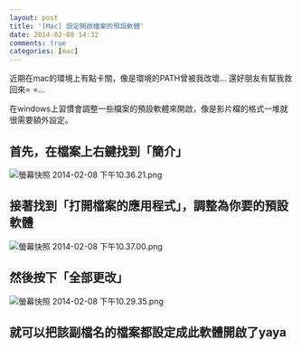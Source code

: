 ```yaml
---
layout: post
title: '[Mac] 設定開啟檔案的預設軟體'
date: 2014-02-08 14:32
comments: true
categories: [mac]
---
```

近期在mac的環境上有點卡關，像是環境的PATH曾被我改壞...
還好朋友有幫我救回來= =...

在windows上習慣會調整一些檔案的預設軟體來開啟，像是影片檔的格式一堆就很需要額外設定。

## 首先，在檔案上右鍵找到「簡介」
![螢幕快照 2014-02-08 下午10.36.21.png](http://user-image.logdown.io/user/2740/blog/2734/post/178268/gVGABZ5oQ9Oca4LD8OTm_%E8%9E%A2%E5%B9%95%E5%BF%AB%E7%85%A7%202014-02-08%20%E4%B8%8B%E5%8D%8810.36.21.png)
## 接著找到「打開檔案的應用程式」，調整為你要的預設軟體
![螢幕快照 2014-02-08 下午10.37.00.png](http://user-image.logdown.io/user/2740/blog/2734/post/178268/kVk2SMrPT6qXdk2uoBBP_%E8%9E%A2%E5%B9%95%E5%BF%AB%E7%85%A7%202014-02-08%20%E4%B8%8B%E5%8D%8810.37.00.png)
## 然後按下「全部更改」
![螢幕快照 2014-02-08 下午10.29.35.png](http://user-image.logdown.io/user/2740/blog/2734/post/178268/esuLHuOZSXyw2g7fe7W8_%E8%9E%A2%E5%B9%95%E5%BF%AB%E7%85%A7%202014-02-08%20%E4%B8%8B%E5%8D%8810.29.35.png)
## 就可以把該副檔名的檔案都設定成此軟體開啟了yaya
